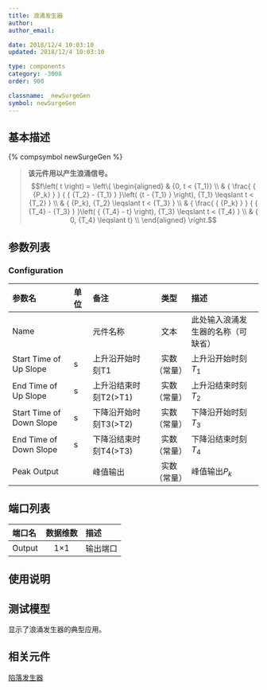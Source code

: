 ```yaml
---
title: 浪涌发生器
author: 
author_email:

date: 2018/12/4 10:03:10
updated: 2018/12/4 10:03:10

type: components
category: -3008
order: 900

classname: _newSurgeGen
symbol: newSurgeGen
---
```

## 基本描述
{% compsymbol newSurgeGen %}

> **该元件用以产生浪涌信号。** 
> $$f\left( t \right) = \left\{ \begin{aligned}
> & {0, t < {T_1}} \\
> & { \frac{ { {P_k} } } { { {T_2} - {T_1} } }\left( {t - {T_1} } \right), {T_1} \leqslant t < {T_2} } \\
> & { {P_k}, {T_2} \leqslant t < {T_3} } \\
> & { \frac{ { {P_k} } } { { {T_4} - {T_3} } }\left( { {T_4} - t} \right), {T_3} \leqslant t < {T_4} } \\
> & { 0, {T_4} \leqslant t} \\ 
> \end{aligned} \right.$$ 

## 参数列表
### Configuration
| 参数名 | 单位 | 备注 | 类型 | 描述 |
| :--- | :--- | :--- | :--: | :--- |
| Name |  | 元件名称 | 文本 | 此处输入浪涌发生器的名称（可缺省） |
| Start Time of Up Slope | s | 上升沿开始时刻T1 | 实数（常量） | 上升沿开始时刻$T_1$  |
| End Time of Up Slope | s | 上升沿结束时刻T2(>T1) | 实数（常量） | 上升沿结束时刻$T_2$ |
| Start Time of Down Slope | s | 下降沿开始时刻T3(>T2) | 实数（常量） | 下降沿开始时刻$T_3$ |
| End Time of Down Slope | s | 下降沿结束时刻T4(>T3) | 实数（常量） | 下降沿结束时刻$T_4$ |
| Peak Output |  | 峰值输出 | 实数（常量） | 峰值输出$P_k$ | 

 
## 端口列表

| 端口名 | 数据维数 | 描述 |
| :--- | :--:  | :--- |
| Output | 1×1 |输出端口 |                   
 
## 使用说明


## 测试模型
[<test name>](<test link>)显示了浪涌发生器的典型应用。

## 相关元件

[陷落发生器](/components/comp_newDropGen.html)
